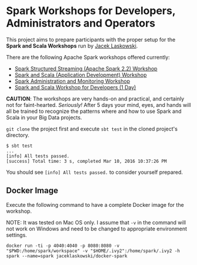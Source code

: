# Spark Workshops for Developers, Administrators and Operators

This project aims to prepare participants with the proper setup for the **Spark and Scala Workshops** run by [Jacek Laskowski](https://twitter.com/jaceklaskowski).

There are the following Apache Spark workshops offered currently:

* [Spark Structured Streaming (Apache Spark 2.2) Workshop](spark-structured-streaming-workshop.md)
* [Spark and Scala (Application Development) Workshop](AGENDA.md)
* [Spark Administration and Monitoring Workshop](AGENDA-admin.md)
* [Spark and Scala Workshop for Developers (1 Day)](AGENDA-ONE-DAY.md)

**CAUTION**: The workshops are very hands-on and practical, and certainly not for faint-hearted. _Seriously!_ After 5 days your mind, eyes, and hands will all be trained to recognize the patterns where and how to use Spark and Scala in your Big Data projects.

`git clone` the project first and execute `sbt test` in the cloned project's directory.

```
$ sbt test
...
[info] All tests passed.
[success] Total time: 3 s, completed Mar 10, 2016 10:37:26 PM
```

You should see `[info] All tests passed.` to consider yourself prepared.

## Docker Image

Execute the following command to have a complete Docker image for the workshop.

NOTE: It was tested on Mac OS only. I assume that `-v` in the command will not work on Windows and need to be changed to appropriate environment settings.

```
docker run -ti -p 4040:4040 -p 8080:8080 -v "$PWD:/home/spark/workspace" -v "$HOME/.ivy2":/home/spark/.ivy2 -h spark --name=spark jaceklaskowski/docker-spark
```
